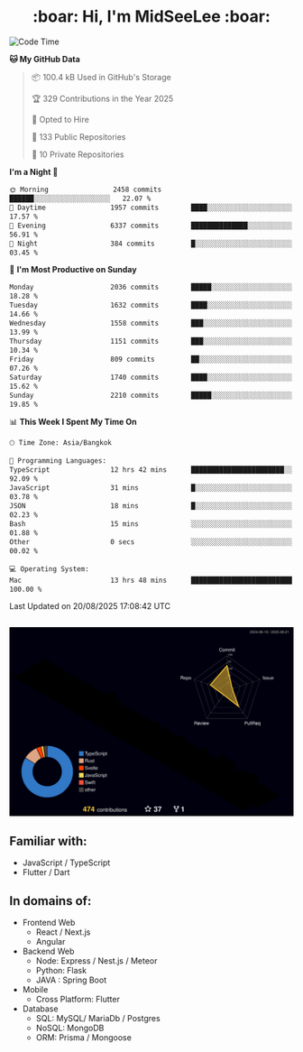 <h1 align="center"> :boar: Hi, I'm MidSeeLee :boar:</h1>
 
<!--START_SECTION:waka-->
![Code Time](http://img.shields.io/badge/Code%20Time-3%2C332%20hrs%2016%20mins-blue)

**🐱 My GitHub Data** 

> 📦 100.4 kB Used in GitHub's Storage 
 > 
> 🏆 329 Contributions in the Year 2025
 > 
> 💼 Opted to Hire
 > 
> 📜 133 Public Repositories 
 > 
> 🔑 10 Private Repositories 
 > 
**I'm a Night 🦉** 

```text
🌞 Morning                2458 commits        ██████░░░░░░░░░░░░░░░░░░░   22.07 % 
🌆 Daytime                1957 commits        ████░░░░░░░░░░░░░░░░░░░░░   17.57 % 
🌃 Evening                6337 commits        ██████████████░░░░░░░░░░░   56.91 % 
🌙 Night                  384 commits         █░░░░░░░░░░░░░░░░░░░░░░░░   03.45 % 
```
📅 **I'm Most Productive on Sunday** 

```text
Monday                   2036 commits        █████░░░░░░░░░░░░░░░░░░░░   18.28 % 
Tuesday                  1632 commits        ████░░░░░░░░░░░░░░░░░░░░░   14.66 % 
Wednesday                1558 commits        ███░░░░░░░░░░░░░░░░░░░░░░   13.99 % 
Thursday                 1151 commits        ███░░░░░░░░░░░░░░░░░░░░░░   10.34 % 
Friday                   809 commits         ██░░░░░░░░░░░░░░░░░░░░░░░   07.26 % 
Saturday                 1740 commits        ████░░░░░░░░░░░░░░░░░░░░░   15.62 % 
Sunday                   2210 commits        █████░░░░░░░░░░░░░░░░░░░░   19.85 % 
```


📊 **This Week I Spent My Time On** 

```text
🕑︎ Time Zone: Asia/Bangkok

💬 Programming Languages: 
TypeScript               12 hrs 42 mins      ███████████████████████░░   92.09 % 
JavaScript               31 mins             █░░░░░░░░░░░░░░░░░░░░░░░░   03.78 % 
JSON                     18 mins             █░░░░░░░░░░░░░░░░░░░░░░░░   02.23 % 
Bash                     15 mins             ░░░░░░░░░░░░░░░░░░░░░░░░░   01.88 % 
Other                    0 secs              ░░░░░░░░░░░░░░░░░░░░░░░░░   00.02 % 

💻 Operating System: 
Mac                      13 hrs 48 mins      █████████████████████████   100.00 % 
```


 Last Updated on 20/08/2025 17:08:42 UTC
<!--END_SECTION:waka-->

##

![](./profile-3d-contrib/profile-night-rainbow.svg)

## Familiar with:
- JavaScript / TypeScript
- Flutter / Dart

## In domains of:
- Frontend Web
  - React / Next.js
  - Angular
- Backend Web
  - Node: Express / Nest.js / Meteor
  - Python: Flask
  - JAVA : Spring Boot
- Mobile
  - Cross Platform: Flutter
- Database
  - SQL: MySQL/ MariaDb / Postgres
  - NoSQL: MongoDB
  - ORM: Prisma / Mongoose
